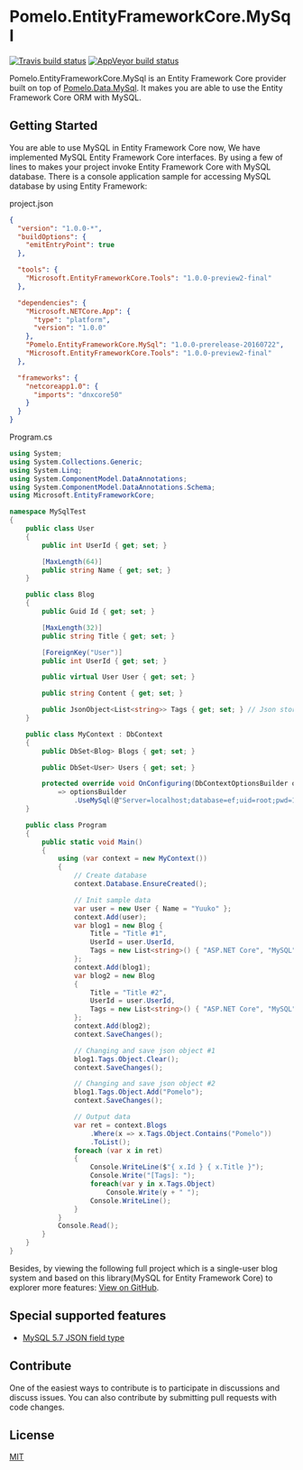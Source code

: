 # Pomelo.EntityFrameworkCore.MySql

[![Travis build status](https://img.shields.io/travis/PomeloFoundation/Pomelo.EntityFrameworkCore.MySql.svg?label=travis-ci&branch=master&style=flat-square)](https://travis-ci.org/PomeloFoundation/Pomelo.EntityFrameworkCore.MySql)
[![AppVeyor build status](https://img.shields.io/appveyor/ci/Kagamine/Pomelo-EntityFrameworkCore-MySql/master.svg?label=appveyor&style=flat-square)](https://ci.appveyor.com/project/Kagamine/pomelo-entityframeworkcore-mysql/branch/master)

Pomelo.EntityFrameworkCore.MySql is an Entity Framework Core provider built on top of [Pomelo.Data.MySql](https://github.com/PomeloFoundation/Pomelo.Data.MySql). It makes you are able to use the Entity Framework Core ORM with MySQL.

## Getting Started

You are able to use MySQL in Entity Framework Core now, We have implemented MySQL Entity Framework Core interfaces. By using a few of lines to makes your project invoke Entity Framework Core with MySQL database. There is a console application sample for accessing MySQL database by using Entity Framework:

project.json
```json
{
  "version": "1.0.0-*",
  "buildOptions": {
    "emitEntryPoint": true
  },

  "tools": {
    "Microsoft.EntityFrameworkCore.Tools": "1.0.0-preview2-final"
  },

  "dependencies": {
    "Microsoft.NETCore.App": {
      "type": "platform",
      "version": "1.0.0"
    },
    "Pomelo.EntityFrameworkCore.MySql": "1.0.0-prerelease-20160722",
    "Microsoft.EntityFrameworkCore.Tools": "1.0.0-preview2-final"
  },

  "frameworks": {
    "netcoreapp1.0": {
      "imports": "dnxcore50"
    }
  }
}
```

Program.cs
```C#
using System;
using System.Collections.Generic;
using System.Linq;
using System.ComponentModel.DataAnnotations;
using System.ComponentModel.DataAnnotations.Schema;
using Microsoft.EntityFrameworkCore;

namespace MySqlTest
{
    public class User
    {
        public int UserId { get; set; }

        [MaxLength(64)]
        public string Name { get; set; }
    }

    public class Blog
    {
        public Guid Id { get; set; }

        [MaxLength(32)]
        public string Title { get; set; }

        [ForeignKey("User")]
        public int UserId { get; set; }

        public virtual User User { get; set; }

        public string Content { get; set; }

        public JsonObject<List<string>> Tags { get; set; } // Json storage (MySQL 5.7 only)
    }

    public class MyContext : DbContext
    {
        public DbSet<Blog> Blogs { get; set; }

        public DbSet<User> Users { get; set; }

        protected override void OnConfiguring(DbContextOptionsBuilder optionsBuilder)
            => optionsBuilder
                .UseMySql(@"Server=localhost;database=ef;uid=root;pwd=19931101;");
    }

    public class Program
    {
        public static void Main()
        {
            using (var context = new MyContext())
            {
                // Create database
                context.Database.EnsureCreated();

                // Init sample data
                var user = new User { Name = "Yuuko" };
                context.Add(user);
                var blog1 = new Blog {
                    Title = "Title #1",
                    UserId = user.UserId,
                    Tags = new List<string>() { "ASP.NET Core", "MySQL", "Pomelo" }
                };
                context.Add(blog1);
                var blog2 = new Blog
                {
                    Title = "Title #2",
                    UserId = user.UserId,
                    Tags = new List<string>() { "ASP.NET Core", "MySQL" }
                };
                context.Add(blog2);
                context.SaveChanges();

                // Changing and save json object #1
                blog1.Tags.Object.Clear();
                context.SaveChanges();

                // Changing and save json object #2
                blog1.Tags.Object.Add("Pomelo");
                context.SaveChanges();

                // Output data
                var ret = context.Blogs
                    .Where(x => x.Tags.Object.Contains("Pomelo"))
                    .ToList();
                foreach (var x in ret)
                {
                    Console.WriteLine($"{ x.Id } { x.Title }");
                    Console.Write("[Tags]: ");
                    foreach(var y in x.Tags.Object)
                        Console.Write(y + " ");
                    Console.WriteLine();
                }
            }
            Console.Read();
        }
    }
}
```

Besides, by viewing the following full project which is a single-user blog system and based on this library(MySQL for Entity Framework Core) to explorer more features: [View on GitHub](https://github.com/kagamine/yuukoblog-netcore-mysql).

## Special supported features

- [MySQL 5.7 JSON field type](https://github.com/PomeloFoundation/Pomelo.EntityFrameworkCore.MySql/issues/14)

## Contribute

One of the easiest ways to contribute is to participate in discussions and discuss issues. You can also contribute by submitting pull requests with code changes.

## License

[MIT](https://github.com/PomeloFoundation/Pomelo.EntityFrameworkCore.MySql/blob/master/LICENSE)
